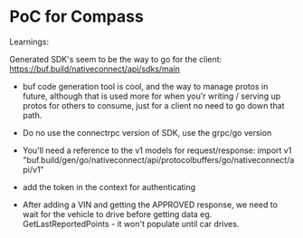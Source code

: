 # PoC for Compass

Learnings:

Generated SDK's seem to be the way to go for the client: https://buf.build/nativeconnect/api/sdks/main

- buf code generation tool is cool, and the way to manage protos in future, although that is used more for when you'r writing / serving up protos for others to consume,
just for a client no need to go down that path.

- Do no use the connectrpc version of SDK, use the grpc/go version

- You'll need a reference to the v1 models for request/response: import v1 "buf.build/gen/go/nativeconnect/api/protocolbuffers/go/nativeconnect/api/v1"

- add the token in the context for authenticating

- After adding a VIN and getting the APPROVED response, we need to wait for the vehicle to drive before 
getting data eg. GetLastReportedPoints - it won't populate until car drives.